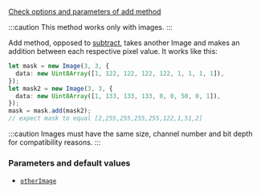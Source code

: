 [Check options and parameters of add method](https://image-js.github.io/image-js-typescript/classes/Image.html#add 'github.io link')

:::caution
This method works only with images.
:::

Add method, opposed to [subtract](./subtract.md 'internal link on subtract'), takes another Image and makes an addition between each respective pixel value.
It works like this:

```ts
let mask = new Image(3, 3, {
  data: new Uint8Array([1, 122, 122, 122, 122, 1, 1, 1, 1]),
});
let mask2 = new Image(3, 3, {
  data: new Uint8Array([1, 133, 133, 133, 0, 0, 50, 0, 1]),
});
mask = mask.add(mask2);
// expect mask to equal [2,255,255,255,255,122,1,51,2]
```

:::caution
Images must have the same size, channel number and bit depth for compatibility reasons.
:::

### Parameters and default values

- [`otherImage`](https://image-js.github.io/image-js-typescript/classes/Mask.html#subtract 'github.io link')
